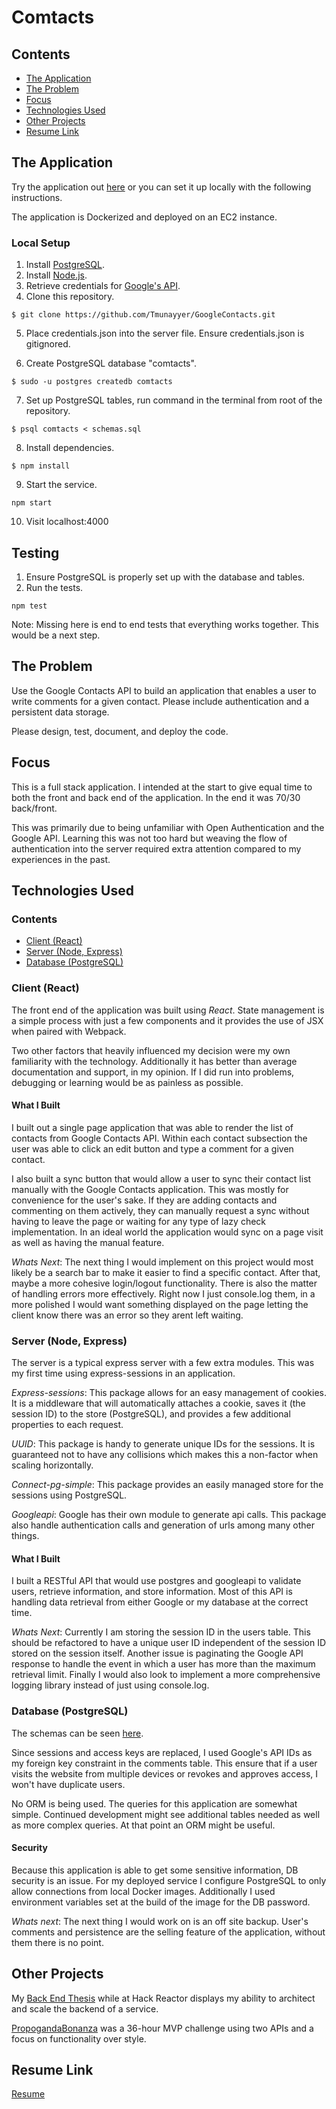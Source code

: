 # Comtacts

## Contents

- [The Application](#the-application)
- [The Problem](#the-problem)
- [Focus](#focus)
- [Technologies Used](#technologies-used)
- [Other Projects](#other-projects)
- [Resume Link](https://drive.google.com/file/d/1oKEIO_sYNlVbdhj42BXKSp0OlJ2tHf0a/view?usp=sharing)

## The Application

Try the application out [here](http://ec2-18-216-92-85.us-east-2.compute.amazonaws.com) or you can set it up locally with the following instructions.

The application is Dockerized and deployed on an EC2 instance.

### Local Setup

1. Install [PostgreSQL](https://www.postgresql.org/).
2. Install [Node.js](https://nodejs.org/en/).
3. Retrieve credentials for [Google's API](https://console.developers.google.com).
4. Clone this repository.

```
$ git clone https://github.com/Tmunayyer/GoogleContacts.git
```

5. Place credentials.json into the server file. Ensure credentials.json is gitignored.

6. Create PostgreSQL database "comtacts".

```
$ sudo -u postgres createdb comtacts
```

7. Set up PostgreSQL tables, run command in the terminal from root of the repository.

```
$ psql comtacts < schemas.sql
```

8. Install dependencies.

```
$ npm install
```

9. Start the service.

```
npm start
```

10. Visit localhost:4000

## Testing

1. Ensure PostgreSQL is properly set up with the database and tables.
2. Run the tests.

```
npm test
```

Note: Missing here is end to end tests that everything works together. This would be a next step.

## The Problem

Use the Google Contacts API to build an application that enables a user to write comments for a given contact. Please include authentication and a persistent data storage.

Please design, test, document, and deploy the code.

## Focus

This is a full stack application. I intended at the start to give equal time to both the front and back end of the application. In the end it was 70/30 back/front.

This was primarily due to being unfamiliar with Open Authentication and the Google API. Learning this was not too hard but weaving the flow of authentication into the server required extra attention compared to my experiences in the past.

## Technologies Used

### Contents

- [Client (React)](<#client-(react)>)
- [Server (Node, Express)](<#server-(node,-express)>)
- [Database (PostgreSQL)](<#database-(postgresql)>)

### Client (React)

The front end of the application was built using _React_. State management is a simple process with just a few components and it provides the use of JSX when paired with Webpack.

Two other factors that heavily influenced my decision were my own familiarity with the technology. Additionally it has better than average documentation and support, in my opinion. If I did run into problems, debugging or learning would be as painless as possible.

#### What I Built

I built out a single page application that was able to render the list of contacts from Google Contacts API. Within each contact subsection the user was able to click an edit button and type a comment for a given contact.

I also built a sync button that would allow a user to sync their contact list manually with the Google Contacts application. This was mostly for convenience for the user's sake. If they are adding contacts and commenting on them actively, they can manually request a sync without having to leave the page or waiting for any type of lazy check implementation. In an ideal world the application would sync on a page visit as well as having the manual feature.

_Whats Next_: The next thing I would implement on this project would most likely be a search bar to make it easier to find a specific contact. After that, maybe a more cohesive login/logout functionality. There is also the matter of handling errors more effectively. Right now I just console.log them, in a more polished I would want something displayed on the page letting the client know there was an error so they arent left waiting.

### Server (Node, Express)

The server is a typical express server with a few extra modules. This was my first time using express-sessions in an application.

_Express-sessions_: This package allows for an easy management of cookies. It is a middleware that will automatically attaches a cookie, saves it (the session ID) to the store (PostgreSQL), and provides a few additional properties to each request.

_UUID_: This package is handy to generate unique IDs for the sessions. It is guaranteed not to have any collisions which makes this a non-factor when scaling horizontally.

_Connect-pg-simple_: This package provides an easily managed store for the sessions using PostgreSQL.

_Googleapi_: Google has their own module to generate api calls. This package also handle authentication calls and generation of urls among many other things.

#### What I Built

I built a RESTful API that would use postgres and googleapi to validate users, retrieve information, and store information. Most of this API is handling data retrieval from either Google or my database at the correct time.

_Whats Next_: Currently I am storing the session ID in the users table. This should be refactored to have a unique user ID independent of the session ID stored on the session itself. Another issue is paginating the Google API response to handle the event in which a user has more than the maximum retrieval limit. Finally I would also look to implement a more comprehensive logging library instead of just using console.log.

### Database (PostgreSQL)

The schemas can be seen [here](https://github.com/Tmunayyer/GoogleContacts/blob/master/schemas.sql).

Since sessions and access keys are replaced, I used Google's API IDs as my foreign key constraint in the comments table. This ensure that if a user visits the website from multiple devices or revokes and approves access, I won't have duplicate users.

No ORM is being used. The queries for this application are somewhat simple. Continued development might see additional tables needed as well as more complex queries. At that point an ORM might be useful.

#### Security

Because this application is able to get some sensitive information, DB security is an issue. For my deployed service I configure PostgreSQL to only allow connections from local Docker images. Additionally I used environment variables set at the build of the image for the DB password.

_Whats next_: The next thing I would work on is an off site backup. User's comments and persistence are the selling feature of the application, without them there is no point.

## Other Projects

My [Back End Thesis](https://github.com/Tmunayyer/Listing-Details-Sidebar) while at Hack Reactor displays my ability to architect and scale the backend of a service.

[PropogandaBonanza](https://github.com/Tmunayyer/propogandaBonanza) was a 36-hour MVP challenge using two APIs and a focus on functionality over style.

## Resume Link

[Resume](https://drive.google.com/file/d/1oKEIO_sYNlVbdhj42BXKSp0OlJ2tHf0a/view?usp=sharing)
